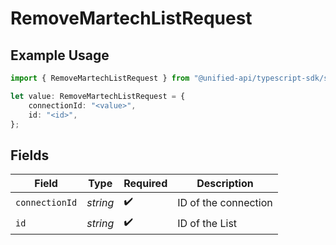 # RemoveMartechListRequest

## Example Usage

```typescript
import { RemoveMartechListRequest } from "@unified-api/typescript-sdk/sdk/models/operations";

let value: RemoveMartechListRequest = {
    connectionId: "<value>",
    id: "<id>",
};
```

## Fields

| Field                | Type                 | Required             | Description          |
| -------------------- | -------------------- | -------------------- | -------------------- |
| `connectionId`       | *string*             | :heavy_check_mark:   | ID of the connection |
| `id`                 | *string*             | :heavy_check_mark:   | ID of the List       |